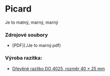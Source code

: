 # Picard

Je to matný, marný, marný

### Zdrojové soubory

* [PDF](./Je to marný.pdf)

### Výroba razítka:

* [Dřevěné razítko DO 4025, rozměr 40 × 25 mm](https://www.a-razitka.cz/vyroba-razitko/drevene-razitko-do-4025-rozmer-40-25-mm/d-69836/)